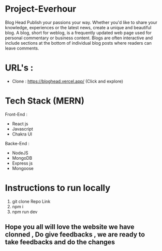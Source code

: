 # Project-Everhour 
Blog Head 
Publish your passions your way. Whether you'd like to share your knowledge, experiences or the latest news, create a unique and beautiful blog.
A blog, short for weblog, is a frequently updated web page used for personal commentary or business content. Blogs are often interactive and include sections at the bottom of individual blog posts where readers can leave comments.

# URL's :
* Clone : https://bloghead.vercel.app/ (Click and explore)

# Tech Stack (MERN)
Front-End :
* React js
* Javascript
* Chakra UI

Backe-End :
* NodeJS
* MongoDB
* Express js
* Mongoose


# Instructions to run locally
1. git clone Repo Link
2. npm i
3. npm run dev


## Hope you all will love the website we have clonned , Do give feedbacks , we are ready to take feedbacks and do the changes #

